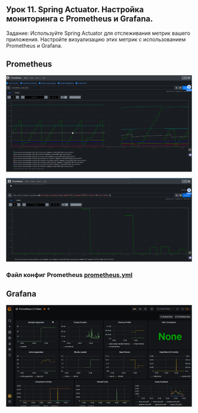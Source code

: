 ## Урок 11. Spring Actuator. Настройка мониторинга с Prometheus и Grafana.

Задание: Используйте Spring Actuator для отслеживания метрик вашего приложения. Настройте визуализацию этих метрик с использованием Prometheus и Grafana.

## Prometheus
![img.png](img/img.png)

![img_1.png](img/img_1.png)

### Файл конфиг Prometheus [prometheus.yml]()

## Grafana

![img.png](img/grafana.png)